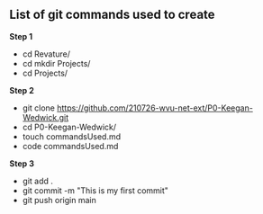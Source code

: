 ## List of git commands used to create

**Step 1**
- cd Revature/
- cd mkdir Projects/
- cd Projects/

**Step 2**
- git clone https://github.com/210726-wvu-net-ext/P0-Keegan-Wedwick.git
- cd P0-Keegan-Wedwick/
- touch commandsUsed.md
- code commandsUsed.md

**Step 3**
- git add .
- git commit -m "This is my first commit"
- git push origin main